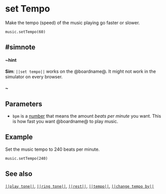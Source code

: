 # set Tempo 

Make the tempo (speed) of the music playing go faster or slower.

```sig
music.setTempo(60)
```

## #simnote
#### ~hint
**Sim**: ``||set tempo||`` works on the @boardname@. It might not work in the simulator on every browser.
#### ~

## Parameters

* ``bpm`` is a [number](/types/number) that means the amount _beats per minute_ you want. This is how fast
you want @boardname@ to play music.

## Example

Set the music tempo to 240 beats per minute.

```blocks
music.setTempo(240)
```

## See also

[``||play tone||``](/reference/music/play-tone), [``||ring tone||``](/reference/music/ring-tone),
[``||rest||``](/reference/music/rest), [``||tempo||``](/reference/music/tempo),
[``||change tempo by||``](/reference/music/change-tempo-by)

